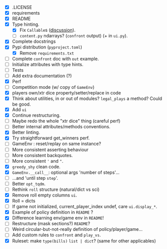 - [x] .LICENSE
- [x] requirements
- [x] README
- [x] Type hinting.
	- [x] Fix `Callable`s ([discussion](https://github.com/python/typing/discussions/1344)).
	- [ ] `content.py` ndarrays? (`confront` output) (+ in `ui.py`).
- [x] Complete docstrings
- [x] Pypi distribution (`pyproject.toml`)
	- [x] Remove `requirements.txt`
- [ ] Complete `confront` doc with `out` example.
- [ ] Initialize attributes with type hints.
- [ ] Tests
- [ ] Add extra documentation (?)
- [x] Perf
- [ ] Competition mode (w/ copy of `GameEnv`)
- [x] players own/xtr dice property/setter/replace in code
- [x] Think about utilities, in or out of modules? `legal_plays` a method? Could be good.
- [x] Add `ui`
- [x] Continue restructuring.
- [ ] Maybe redo the whole "xtr dice" thing (careful perf)
- [ ] Better internal attributes/methods conventions.
- [x] Better linting.
- [x] Try straightforward get_winners perf.
- [ ] GameEnv : reset/replay on same instance?
- [ ] More consistent asserting behaviour
- [ ] More consistent backquotes.
- [ ] More consistent `'` and `"`.
- [x] `greedy_shy` clean code.
- [x] `GameEnv.__call__`: optional args 'number of steps'...
- [ ] ...and 'until step `step`'.
- [ ] Better `opt_tqdm`.
- [ ] Rethink `roll` structure (natural/dict vs sci)
- [x] Remove roll empty columns `ui`.
- [x] Roll = dicts
- [ ] If game not initialized, current_player_index undef, care `ui.display_*`.
- [x] Example of policy definition in `README` ?
- [x] Difference learning env/game env in `README`!
- [ ] Restructure (mask sections?) `README`?
- [ ] Weird circular-but-not-really definition of policy/player/game...
- [ ] Add custom rules to `confront` and `play_vs`.
- [x] Ruleset: make `type(bills)` `list | dict`? (same for other applicables)
